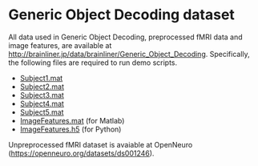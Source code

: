 # Generic Object Decoding dataset

All data used in Generic Object Decoding, preprocessed fMRI data and image features, are available at <http://brainliner.jp/data/brainliner/Generic_Object_Decoding>.
Specifically, the following files are required to run demo scripts.

- [Subject1.mat](http://brainliner.jp/download/32/downloadSupplementaryFile)
- [Subject2.mat](http://brainliner.jp/download/36/downloadSupplementaryFile)
- [Subject3.mat](http://brainliner.jp/download/34/downloadSupplementaryFile)
- [Subject4.mat](http://brainliner.jp/download/35/downloadSupplementaryFile)
- [Subject5.mat](http://brainliner.jp/download/33/downloadSupplementaryFile)
- [ImageFeatures.mat](http://brainliner.jp/download/50/downloadSupplementaryFile) (for Matlab)
- [ImageFeatures.h5](http://brainliner.jp/download/1332/downloadDataFile) (for Python)

Unpreprocessed fMRI dataset is avaiable at OpenNeuro (https://openneuro.org/datasets/ds001246).

